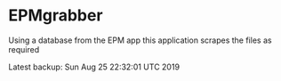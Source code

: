 # EPMgrabber
Using a database from the EPM app this application scrapes the files as required


Latest backup: Sun Aug 25 22:32:01 UTC 2019
